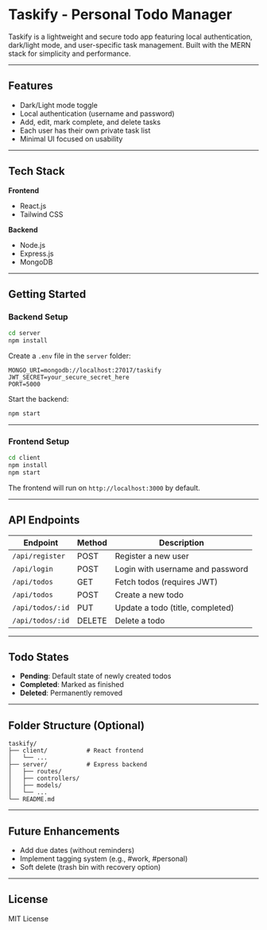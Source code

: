 # Taskify - Personal Todo Manager

Taskify is a lightweight and secure todo app featuring local authentication, dark/light mode, and user-specific task management. Built with the MERN stack for simplicity and performance.

---

## Features

- Dark/Light mode toggle  
- Local authentication (username and password)  
- Add, edit, mark complete, and delete tasks  
- Each user has their own private task list  
- Minimal UI focused on usability  

---

## Tech Stack

**Frontend**  
- React.js  
- Tailwind CSS  

**Backend**  
- Node.js  
- Express.js  
- MongoDB  

---

## Getting Started

### Backend Setup

```bash
cd server
npm install
```

Create a `.env` file in the `server` folder:

```
MONGO_URI=mongodb://localhost:27017/taskify
JWT_SECRET=your_secure_secret_here
PORT=5000
```

Start the backend:

```bash
npm start
```

---

### Frontend Setup

```bash
cd client
npm install
npm start
```

The frontend will run on `http://localhost:3000` by default.

---

## API Endpoints

| Endpoint           | Method | Description                           |
|--------------------|--------|---------------------------------------|
| `/api/register`    | POST   | Register a new user                   |
| `/api/login`       | POST   | Login with username and password      |
| `/api/todos`       | GET    | Fetch todos (requires JWT)            |
| `/api/todos`       | POST   | Create a new todo                     |
| `/api/todos/:id`   | PUT    | Update a todo (title, completed)      |
| `/api/todos/:id`   | DELETE | Delete a todo                         |

---

## Todo States

- **Pending**: Default state of newly created todos  
- **Completed**: Marked as finished  
- **Deleted**: Permanently removed  

---

## Folder Structure (Optional)

```
taskify/
├── client/           # React frontend
│   └── ...
├── server/           # Express backend
│   ├── routes/
│   ├── controllers/
│   ├── models/
│   └── ...
└── README.md
```

---

## Future Enhancements

- Add due dates (without reminders)  
- Implement tagging system (e.g., #work, #personal)  
- Soft delete (trash bin with recovery option)  

---

## License

MIT License
